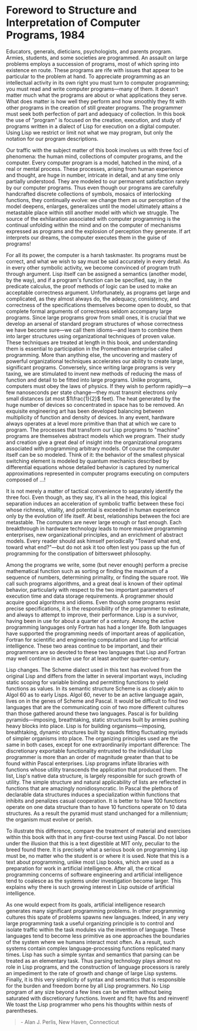 # Foreword to Structure and Interpretation of Computer Programs, 1984

Educators, generals, dieticians, psychologists, and parents program. Armies, students, and some societies are programmed. An assault on large problems employs a succession of programs, most of which spring into existence en route. These programs are rife with issues that appear to be particular to the problem at hand. To appreciate programming as an intellectual activity in its own right you must turn to computer programming; you must read and write computer programs—many of them. It doesn't matter much what the programs are about or what applications they serve. What does matter is how well they perform and how smoothly they fit with other programs in the creation of still greater programs. The programmer must seek both perfection of part and adequacy of collection. In this book the use of "program" is focused on the creation, execution, and study of programs written in a dialect of Lisp for execution on a digital computer. Using Lisp we restrict or limit not what we may program, but only the notation for our program descriptions.

Our traffic with the subject matter of this book involves us with three foci of phenomena: the human mind, collections of computer programs, and the computer. Every computer program is a model, hatched in the mind, of a real or mental process. These processes, arising from human experience and thought, are huge in number, intricate in detail, and at any time only partially understood. They are modeled to our permanent satisfaction rarely by our computer programs. Thus even though our programs are carefully handcrafted discrete collections of symbols, mosaics of interlocking functions, they continually evolve: we change them as our perception of the model deepens, enlarges, generalizes until the model ultimately attains a metastable place within still another model with which we struggle. The source of the exhilaration associated with computer programming is the continual unfolding within the mind and on the computer of mechanisms expressed as programs and the explosion of perception they generate. If art interprets our dreams, the computer executes them in the guise of programs!

For all its power, the computer is a harsh taskmaster. Its programs must be correct, and what we wish to say must be said accurately in every detail. As in every other symbolic activity, we become convinced of program truth through argument. Lisp itself can be assigned a semantics (another model, by the way), and if a program's function can be specified, say, in the predicate calculus, the proof methods of logic can be used to make an acceptable correctness argument. Unfortunately, as programs get large and complicated, as they almost always do, the adequacy, consistency, and correctness of the specifications themselves become open to doubt, so that complete formal arguments of correctness seldom accompany large programs. Since large programs grow from small ones, it is crucial that we develop an arsenal of standard program structures of whose correctness we have become sure—we call them idioms—and learn to combine them into larger structures using organizational techniques of proven value. These techniques are treated at length in this book, and understanding them is essential to participation in the Promethean enterprise called programming. More than anything else, the uncovering and mastery of powerful organizational techniques accelerates our ability to create large, significant programs. Conversely, since writing large programs is very taxing, we are stimulated to invent new methods of reducing the mass of function and detail to be fitted into large programs.
Unlike programs, computers must obey the laws of physics. If they wish to perform rapidly—a few nanoseconds per state change—they must transmit electrons only small distances (at most $1\frac{1}{2}$ feet). The heat generated by the huge number of devices so concentrated in space has to be removed. An exquisite engineering art has been developed balancing between multiplicity of function and density of devices. In any event, hardware always operates at a level more primitive than that at which we care to program. The processes that transform our Lisp programs to "machine" programs are themselves abstract models which we program. Their study and creation give a great deal of insight into the organizational programs associated with programming arbitrary models. Of course the computer itself can be so modeled. Think of it: the behavior of the smallest physical switching element is modeled by quantum mechanics described by differential equations whose detailed behavior is captured by numerical approximations represented in computer programs executing on computers composed of ...!

It is not merely a matter of tactical convenience to separately identify the three foci. Even though, as they say, it's all in the head, this logical separation induces an acceleration of symbolic traffic between these foci whose richness, vitality, and potential is exceeded in human experience only by the evolution of life itself. At best, relationships between the foci are metastable. The computers are never large enough or fast enough. Each breakthrough in hardware technology leads to more massive programming enterprises, new organizational principles, and an enrichment of abstract models. Every reader should ask himself periodically "Toward what end, toward what end?"—but do not ask it too often lest you pass up the fun of programming for the constipation of bittersweet philosophy.

Among the programs we write, some (but never enough) perform a precise mathematical function such as sorting or finding the maximum of a sequence of numbers, determining primality, or finding the square root. We call such programs algorithms, and a great deal is known of their optimal behavior, particularly with respect to the two important parameters of execution time and data storage requirements. A programmer should acquire good algorithms and idioms. Even though some programs resist precise specifications, it is the responsibility of the programmer to estimate, and always to attempt to improve, their performance.
Lisp is a survivor, having been in use for about a quarter of a century. Among the active programming languages only Fortran has had a longer life. Both languages have supported the programming needs of important areas of application, Fortran for scientific and engineering computation and Lisp for artificial intelligence. These two areas continue to be important, and their programmers are so devoted to these two languages that Lisp and Fortran may well continue in active use for at least another quarter-century.

Lisp changes. The Scheme dialect used in this text has evolved from the original Lisp and differs from the latter in several important ways, including static scoping for variable binding and permitting functions to yield functions as values. In its semantic structure Scheme is as closely akin to Algol 60 as to early Lisps. Algol 60, never to be an active language again, lives on in the genes of Scheme and Pascal. It would be difficult to find two languages that are the communicating coin of two more different cultures than those gathered around these two languages. Pascal is for building pyramids—imposing, breathtaking, static structures built by armies pushing heavy blocks into place. Lisp is for building organisms—imposing, breathtaking, dynamic structures built by squads fitting fluctuating myriads of simpler organisms into place. The organizing principles used are the same in both cases, except for one extraordinarily important difference: The discretionary exportable functionality entrusted to the individual Lisp programmer is more than an order of magnitude greater than that to be found within Pascal enterprises. Lisp programs inflate libraries with functions whose utility transcends the application that produced them. The list, Lisp's native data structure, is largely responsible for such growth of utility. The simple structure and natural applicability of lists are reflected in functions that are amazingly nonidiosyncratic. In Pascal the plethora of declarable data structures induces a specialization within functions that inhibits and penalizes casual cooperation. It is better to have 100 functions operate on one data structure than to have 10 functions operate on 10 data structures. As a result the pyramid must stand unchanged for a millennium; the organism must evolve or perish.

To illustrate this difference, compare the treatment of material and exercises within this book with that in any first-course text using Pascal. Do not labor under the illusion that this is a text digestible at MIT only, peculiar to the breed found there. It is precisely what a serious book on programming Lisp must be, no matter who the student is or where it is used.
Note that this is a text about programming, unlike most Lisp books, which are used as a preparation for work in artificial intelligence. After all, the critical programming concerns of software engineering and artificial intelligence tend to coalesce as the systems under investigation become larger. This explains why there is such growing interest in Lisp outside of artificial intelligence.

As one would expect from its goals, artificial intelligence research generates many significant programming problems. In other programming cultures this spate of problems spawns new languages. Indeed, in any very large programming task a useful organizing principle is to control and isolate traffic within the task modules via the invention of language. These languages tend to become less primitive as one approaches the boundaries of the system where we humans interact most often. As a result, such systems contain complex language-processing functions replicated many times. Lisp has such a simple syntax and semantics that parsing can be treated as an elementary task. Thus parsing technology plays almost no role in Lisp programs, and the construction of language processors is rarely an impediment to the rate of growth and change of large Lisp systems. Finally, it is this very simplicity of syntax and semantics that is responsible for the burden and freedom borne by all Lisp programmers. No Lisp program of any size beyond a few lines can be written without being saturated with discretionary functions. Invent and fit; have fits and reinvent! We toast the Lisp programmer who pens his thoughts within nests of parentheses.

> \- Alan J. Perlis, New Haven, Connecticut
